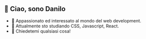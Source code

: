 <h2>👋  Ciao, sono Danilo </h2>
<ul>
  
  <li>👀 Appassionato ed interessato al mondo del web development.</li>
  <li>🌱 Attualmente sto studiando CSS, Javascript, React.</li>
  <li> 💬 Chiedetemi qualsiasi cosa! </li>
</ul>
